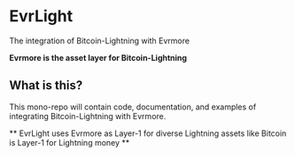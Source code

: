 
# EvrLight

The integration of Bitcoin-Lightning with Evrmore

**Evrmore is the asset layer for Bitcoin-Lightning**

## What is this?

This mono-repo will contain code, documentation, and examples of integrating Bitcoin-Lightning with Evrmore.

** EvrLight uses Evrmore as Layer-1 for diverse Lightning assets like Bitcoin is Layer-1 for Lightning money **

